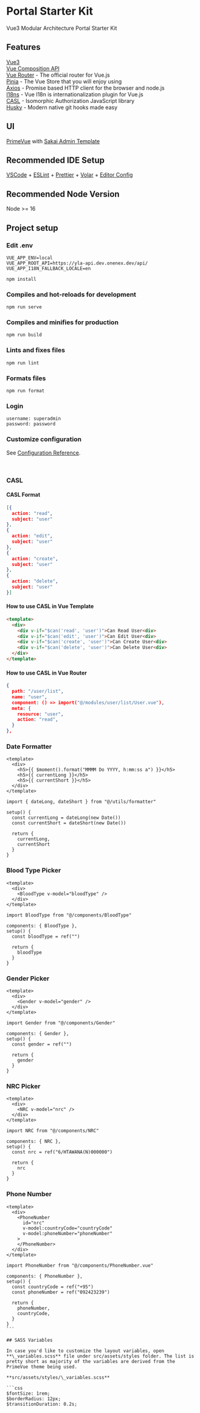 # Portal Starter Kit

Vue3 Modular Architecture Portal Starter Kit

## Features

[Vue3](https://vuejs.org/)<br>
[Vue Composition API](https://vuejs.org/api/composition-api-setup.html)<br>
[Vue Router](https://router.vuejs.org/) - The official router for Vue.js<br>
[Pinia](https://pinia.vuejs.org/) - The Vue Store that you will enjoy using<br>
[Axios](https://axios-http.com/) - Promise based HTTP client for the browser and node.js<br>
[I18ns](https://vue-i18n.intlify.dev/) - Vue I18n is internationalization plugin for Vue.js<br>
[CASL](https://casl.js.org/v6/en/) - Isomorphic Authorization JavaScript library<br>
[Husky](https://typicode.github.io/husky/) - Modern native git hooks made easy<br>

## UI

[PrimeVue](http://www.primefaces.org/primevue/) with [Sakai Admin Template](https://github.com/primefaces/sakai-vue)
<br>

## Recommended IDE Setup

[VSCode](https://code.visualstudio.com/) + [ESLint](https://marketplace.visualstudio.com/items?itemName=dbaeumer.vscode-eslint) + [Prettier](https://marketplace.visualstudio.com/items?itemName=esbenp.prettier-vscode) + [Volar](https://marketplace.visualstudio.com/items?itemName=Vue.volar) + [Editor Config](https://marketplace.visualstudio.com/items?itemName=EditorConfig.EditorConfig)

## Recommended Node Version

Node >= 16
<br>

## Project setup

### Edit .env

```
VUE_APP_ENV=local
VUE_APP_ROOT_API=https://yla-api.dev.onenex.dev/api/
VUE_APP_I18N_FALLBACK_LOCALE=en
```

```
npm install
```

### Compiles and hot-reloads for development

```
npm run serve
```

### Compiles and minifies for production

```
npm run build
```

### Lints and fixes files

```
npm run lint
```

### Formats files

```
npm run format
```

### Login

```
username: superadmin
password: password
```

### Customize configuration

See [Configuration Reference](https://cli.vuejs.org/config/).

<br>

### CASL
#### CASL Format
```json
[{
  action: "read",
  subject: "user"
},
{
  action: "edit",
  subject: "user"
},
{
  action: "create",
  subject: "user"
},
{
  action: "delete",
  subject: "user"
}]
```

#### How to use CASL in Vue Template
```html
<template>
  <div>
    <div v-if="$can('read', 'user')">Can Read User<div>
    <div v-if="$can('edit', 'user')">Can Edit User<div>
    <div v-if="$can('create', 'user')">Can Create User<div>
    <div v-if="$can('delete', 'user')">Can Delete User<div>
  </div>
</template>
```

#### How to use CASL in Vue Router
```json
{
  path: "/user/list",
  name: "user",
  component: () => import("@/modules/user/list/User.vue"),
  meta: {
    resource: "user",
    action: "read",
  }
},
```

### Date Formatter

```html,js
<template>
  <div>
    <h5>{{ $moment().format("MMMM Do YYYY, h:mm:ss a") }}</h5>
    <h5>{{ currentLong }}</h5>
    <h5>{{ currentShort }}</h5>
  </div>
</template>

import { dateLong, dateShort } from "@/utils/formatter"

setup() {
  const currentLong = dateLong(new Date())
  const currentShort = dateShort(new Date())

  return {
    currentLong,
    currentShort
  }
}
```

### Blood Type Picker

```html,js
<template>
  <div>
    <BloodType v-model="bloodType" />
  </div>
</template>

import BloodType from "@/components/BloodType"

components: { BloodType },
setup() {
  const bloodType = ref("")

  return {
    bloodType
  }
}
```

### Gender Picker

```html,js****
<template>
  <div>
    <Gender v-model="gender" />
  </div>
</template>

import Gender from "@/components/Gender"

components: { Gender },
setup() {
  const gender = ref("")

  return {
    gender
  }
}
```

### NRC Picker

```html,js
<template>
  <div>
    <NRC v-model="nrc" />
  </div>
</template>

import NRC from "@/components/NRC"

components: { NRC },
setup() {
  const nrc = ref("6/HTAWANA(N)000000")

  return {
    nrc
  }
}
```

### Phone Number

````html,js
<template>
  <div>
    <PhoneNumber
      id="nrc"
      v-model:countryCode="countryCode"
      v-model:phoneNumber="phoneNumber"
    >
    </PhoneNumber>
  </div>
</template>

import PhoneNumber from "@/components/PhoneNumber.vue"

components: { PhoneNumber },
setup() {
  const countryCode = ref("+95")
  const phoneNumber = ref("092423239")

  return {
    phoneNumber,
    countryCode,
  }
}
```

## SASS Variables

In case you'd like to customize the layout variables, open **\_variables.scss** file under src/assets/styles folder. The list is pretty short as majority of the variables are derived from the PrimeVue theme being used.

**src/assets/styles/\_variables.scss**

```css
$fontSize: 1rem;
$borderRadius: 12px;
$transitionDuration: 0.2s;
````
